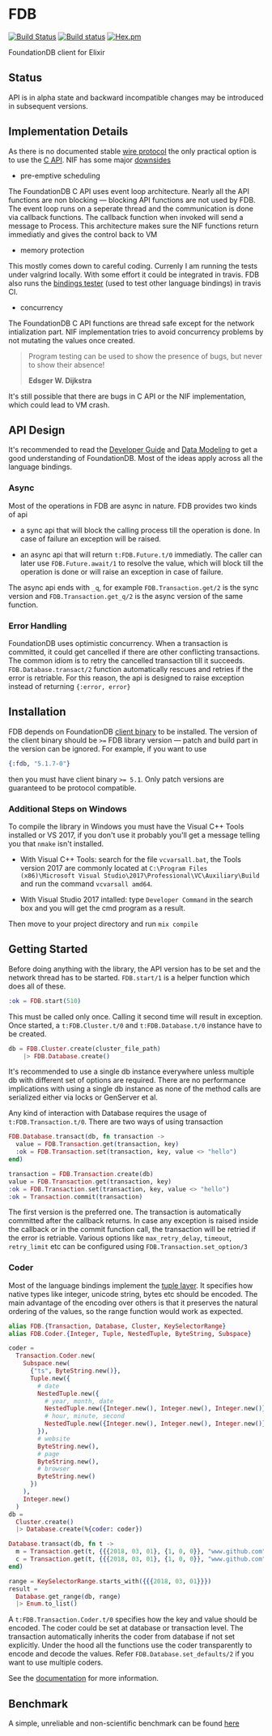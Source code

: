 # FDB

[![Build Status](https://secure.travis-ci.org/ananthakumaran/fdb.svg?branch=master)](http://travis-ci.org/ananthakumaran/fdb)
[![Build status](https://ci.appveyor.com/api/projects/status/fdtcefcg417sw8r7/branch/master?svg=true)](https://ci.appveyor.com/project/ananthakumaran/fdb/branch/master)
[![Hex.pm](https://img.shields.io/hexpm/v/fdb.svg)](https://hex.pm/packages/fdb)

FoundationDB client for Elixir

## Status

API is in alpha state and backward incompatible changes may be
introduced in subsequent versions.

## Implementation Details

As there is no documented stable [wire
protocol](https://forums.foundationdb.org/t/how-difficult-would-it-be-to-implement-the-wire-protocol-in-other-languages/69)
the only practical option is to use the [C
API](https://apple.github.io/foundationdb/api-c.html). NIF has some
major [downsides](http://erlang.org/doc/man/erl_nif.html#WARNING)

* pre-emptive scheduling

The FoundationDB C API uses event loop architecture. Nearly all the
API functions are non blocking — blocking API functions are not used
by FDB. The event loop runs on a seperate thread and the communication
is done via callback functions. The callback function when invoked
will send a message to Process. This architecture makes sure the NIF
functions return immediatly and gives the control back to VM

* memory protection

This mostly comes down to careful coding. Currenly I am running the
tests under valgrind locally. With some effort it could be integrated
in travis. FDB also runs the [bindings
tester](https://forums.foundationdb.org/t/creating-new-bindings/207)
(used to test other language bindings) in travis CI.

* concurrency

The FoundationDB C API functions are thread safe except for the
network intialization part. NIF implementation tries to avoid
concurrency problems by not mutating the values once created.

> Program testing can be used to show the presence of bugs, but never
> to show their absence!
>
> **Edsger W. Dijkstra**

It's still possible that there are bugs in C API or the NIF
implementation, which could lead to VM crash.

## API Design

It's recommended to read the [Developer
Guide](https://apple.github.io/foundationdb/developer-guide.html) and
[Data
Modeling](https://apple.github.io/foundationdb/data-modeling.html) to
get a good understanding of FoundationDB. Most of the ideas apply
across all the language bindings.

### Async

Most of the operations in FDB are async in nature. FDB provides two
kinds of api

* a sync api that will block the calling process till the operation is
  done. In case of failure an exception will be raised.

* an async api that will return `t:FDB.Future.t/0` immediatly. The caller can
  later use `FDB.Future.await/1` to resolve the value, which will
  block till the operation is done or will raise an exception in case
  of failure.

The async api ends with `_q`, for example `FDB.Transaction.get/2` is
the sync version and `FDB.Transaction.get_q/2` is the async version of the same function.

### Error Handling

FoundationDB uses optimistic concurrency. When a transaction is
committed, it could get cancelled if there are other conflicting
transactions. The common idiom is to retry the cancelled transaction
till it succeeds. `FDB.Database.transact/2` function automatically
rescues and retries if the error is retriable. For this reason, the
api is designed to raise exception instead of returning `{:error,
error}`

## Installation

FDB depends on FoundationDB [client
binary](https://apple.github.io/foundationdb/api-general.html#installing-foundationdb-client-binaries)
to be installed. The version of the client binary should be `>=` FDB
library version — patch and build part in the version can be
ignored. For example, if you want to use

```elixir
{:fdb, "5.1.7-0"}
```

then you must have client binary `>= 5.1`. Only patch versions are
guaranteed to be protocol compatible.

### Additional Steps on Windows

To compile the library in Windows you must have the Visual C++ Tools installed or VS 2017, if you don't use it probably you'll get a message telling you that `nmake` isn't installed.

- With Visual C++ Tools: search for the file `vcvarsall.bat`, the Tools version 2017 are commonly located at `C:\Program Files (x86)\Microsoft Visual Studio\2017\Professional\VC\Auxiliary\Build` and run the command `vcvarsall amd64`.

- With Visual Studio 2017 intalled: type `Developer Command` in the search box and you will get the cmd program as a result.

Then move to your project directory and run `mix compile`

## Getting Started

Before doing anything with the library, the API version has to be set
and the network thread has to be started. `FDB.start/1` is a helper function
which does all of these.

```elixir
:ok = FDB.start(510)
```

This must be called only once. Calling it second time will result in
exception. Once started, a `t:FDB.Cluster.t/0` and
`t:FDB.Database.t/0` instance have to be created.

```elixir
db = FDB.Cluster.create(cluster_file_path)
    |> FDB.Database.create()
```

It's recommended to use a single db instance everywhere unless
multiple db with different set of options are required. There are no
performance implications with using a single db instance as none of
the method calls are serialized either via locks or GenServer et
al.

Any kind of interaction with Database requires the usage of
`t:FDB.Transaction.t/0`. There are two ways of using transaction

```elixir
FDB.Database.transact(db, fn transaction ->
  value = FDB.Transaction.get(transaction, key)
  :ok = FDB.Transaction.set(transaction, key, value <> "hello")
end)
```

```elixir
transaction = FDB.Transaction.create(db)
value = FDB.Transaction.get(transaction, key)
:ok = FDB.Transaction.set(transaction, key, value <> "hello")
:ok = Transaction.commit(transaction)
```

The first version is the preferred one. The transaction is
automatically committed after the callback returns. In case any
exception is raised inside the callback or in the commit function
call, the transaction will be retried if the error is retriable. Various
options like `max_retry_delay`, `timeout`, `retry_limit` etc can be
configured using `FDB.Transaction.set_option/3`

### Coder

Most of the language bindings implement the [tuple
layer](https://github.com/apple/foundationdb/blob/master/design/tuple.md). It
specifies how native types like integer, unicode string, bytes etc
should be encoded. The main advantage of the encoding over others is
that it preserves the natural ordering of the values, so the range
function would work as expected.

```elixir
alias FDB.{Transaction, Database, Cluster, KeySelectorRange}
alias FDB.Coder.{Integer, Tuple, NestedTuple, ByteString, Subspace}

coder =
  Transaction.Coder.new(
    Subspace.new(
      {"ts", ByteString.new()},
      Tuple.new({
        # date
        NestedTuple.new({
          # year, month, date
          NestedTuple.new({Integer.new(), Integer.new(), Integer.new()}),
          # hour, minute, second
          NestedTuple.new({Integer.new(), Integer.new(), Integer.new()})
        }),
        # website
        ByteString.new(),
        # page
        ByteString.new(),
        # browser
        ByteString.new()
      })
    ),
    Integer.new()
  )
db =
  Cluster.create()
  |> Database.create(%{coder: coder})

Database.transact(db, fn t ->
  m = Transaction.get(t, {{{2018, 03, 01}, {1, 0, 0}}, "www.github.com", "/fdb", "mozilla"})
  c = Transaction.get(t, {{{2018, 03, 01}, {1, 0, 0}}, "www.github.com", "/fdb", "chrome"})
end)

range = KeySelectorRange.starts_with({{{2018, 03, 01}}})
result =
  Database.get_range(db, range)
  |> Enum.to_list()

```

A `t:FDB.Transaction.Coder.t/0` specifies how the key and value should
be encoded. The coder could be set at database or transaction
level. The transaction automatically inherits the coder from database
if not set explicitly. Under the hood all the functions use the coder
transparently to encode and decode the values. Refer
`FDB.Database.set_defaults/2` if you want to use multiple coders.

See the [documentation](https://hexdocs.pm/fdb) for more
information.

## Benchmark

A simple, unreliable and non-scientific benchmark can be found [here](BENCHMARK.md)
